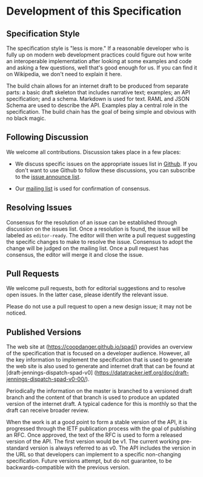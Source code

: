 
# Development of this Specification

## Specification Style

The specification style is "less is more." If a reasonable developer
who is fully up on modern web development practices could figure out
how write an interoperable implementation after looking at some
examples and code and asking a few questions, well that's good enough
for us. If you can find it on Wikipedia, we don't need to explain it
here.

The build chain allows for an internet draft to be produced from separate parts: a basic draft skeleton that includes narrative text; examples; an API specification; and a schema. Markdown is used for text. RAML and JSON Schema are used to describe
the API. Examples play a central role in the specification. The build
chain has the goal of being simple and obvious with no black magic.

## Following Discussion

We welcome all contributions. Discussion takes place in a few places:

* We discuss specific issues on the appropriate issues list in [Github](https://github.com/fluffy/spad/issues). If you don't want to use Github to follow these discussions, you can subscribe to the [issue announce list](https://www.ietf.org/mailman/listinfo/spad-issues).

* Our [mailing list](https://www.ietf.org/mailman/listinfo/spad) is used for confirmation of consensus.

## Resolving Issues

Consensus for the resolution of an issue can be established through discussion on the issues list. Once a resolution is found, the issue will be labeled as `editor-ready`. The editor will then write a pull request suggesting the specific changes to make to resolve the issue. Consensus to adopt the change will be judged on the mailing list. Once a pull request has consensus, the editor will merge it and close the issue.


## Pull Requests

We welcome pull requests, both for editorial suggestions and to resolve open issues. In the latter case, please identify the relevant issue.

Please do not use a pull request to open a new design issue; it may not be noticed.


## Published Versions

The web site at (https://coopdanger.github.io/spad/) provides an overview of the specification that is focused on a developer audience. However, all
the key information to implement the specification that is used to
generate the web site is also used to generate and internet draft that
can be found at [draft-jennings-dispatch-spad-v0]
(https://datatracker.ietf.org/doc/draft-jennings-dispatch-spad-v0-00/).

Periodically the information on the master is branched to a versioned draft branch and the content of that branch is used to produce an updated version of the internet draft. A typical cadence for this is monthly
so that the draft can receive broader review.

When the work is at a good
point to form a stable version of the API, it is progressed through the IETF publication process with the goal of publishing an RFC. Once approved, the
text of the RFC is used to form a released version of the API. The first version would be v1. The current working pre-standard
version is always referred to as v0.  The API includes the version in
the URL so that developers can implement to a specific non-changing
specification. Future versions attempt, but do not guarantee, to be
backwards-compatible with the previous version.
